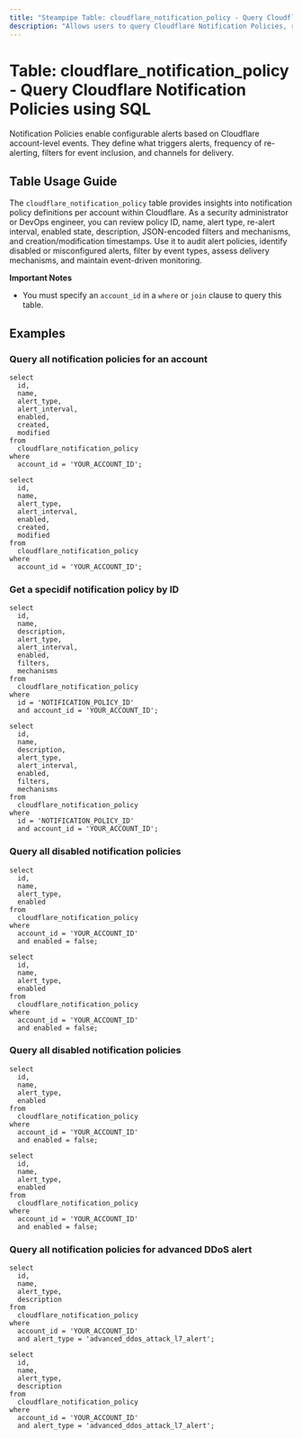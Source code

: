 ```yaml
---
title: "Steampipe Table: cloudflare_notification_policy - Query Cloudflare Notification Policies using SQL"
description: "Allows users to query Cloudflare Notification Policies, revealing alert configuration metadata such as policy ID, name, alert type, interval, filters, delivery mechanisms, enabled state, creation and modification timestamps at the account level."
---
```


# Table: cloudflare_notification_policy - Query Cloudflare Notification Policies using SQL

Notification Policies enable configurable alerts based on Cloudflare account-level events. They define what triggers alerts, frequency of re-alerting, filters for event inclusion, and channels for delivery.

## Table Usage Guide

The `cloudflare_notification_policy` table provides insights into notification policy definitions per account within Cloudflare. As a security administrator or DevOps engineer, you can review policy ID, name, alert type, re-alert interval, enabled state, description, JSON-encoded filters and mechanisms, and creation/modification timestamps. Use it to audit alert policies, identify disabled or misconfigured alerts, filter by event types, assess delivery mechanisms, and maintain event-driven monitoring.

**Important Notes**
- You must specify an `account_id` in a `where` or `join` clause to query this table.

## Examples

### Query all notification policies for an account
```sql+postgres
select
  id,
  name,
  alert_type,
  alert_interval,
  enabled,
  created,
  modified
from
  cloudflare_notification_policy
where
  account_id = 'YOUR_ACCOUNT_ID';
```

```sql+sqlite
select
  id,
  name,
  alert_type,
  alert_interval,
  enabled,
  created,
  modified
from
  cloudflare_notification_policy
where
  account_id = 'YOUR_ACCOUNT_ID';
```

### Get a specidif notification policy by ID
```sql+postgres
select
  id,
  name,
  description,
  alert_type,
  alert_interval,
  enabled,
  filters,
  mechanisms
from
  cloudflare_notification_policy
where
  id = 'NOTIFICATION_POLICY_ID'
  and account_id = 'YOUR_ACCOUNT_ID';
```

```sql+sqlite
select
  id,
  name,
  description,
  alert_type,
  alert_interval,
  enabled,
  filters,
  mechanisms
from
  cloudflare_notification_policy
where
  id = 'NOTIFICATION_POLICY_ID'
  and account_id = 'YOUR_ACCOUNT_ID';
```

### Query all disabled notification policies
```sql+postgres
select
  id,
  name,
  alert_type,
  enabled
from
  cloudflare_notification_policy
where
  account_id = 'YOUR_ACCOUNT_ID'
  and enabled = false;
```

```sql+sqlite
select
  id,
  name,
  alert_type,
  enabled
from
  cloudflare_notification_policy
where
  account_id = 'YOUR_ACCOUNT_ID'
  and enabled = false;
```

### Query all disabled notification policies
```sql+postgres
select
  id,
  name,
  alert_type,
  enabled
from
  cloudflare_notification_policy
where
  account_id = 'YOUR_ACCOUNT_ID'
  and enabled = false;
```

```sql+sqlite
select
  id,
  name,
  alert_type,
  enabled
from
  cloudflare_notification_policy
where
  account_id = 'YOUR_ACCOUNT_ID'
  and enabled = false;
```

### Query all notification policies for advanced DDoS alert
```sql+postgres
select
  id,
  name,
  alert_type,
  description
from
  cloudflare_notification_policy
where
  account_id = 'YOUR_ACCOUNT_ID'
  and alert_type = 'advanced_ddos_attack_l7_alert';
```

```sql+sqlite
select
  id,
  name,
  alert_type,
  description
from
  cloudflare_notification_policy
where
  account_id = 'YOUR_ACCOUNT_ID'
  and alert_type = 'advanced_ddos_attack_l7_alert';
```
